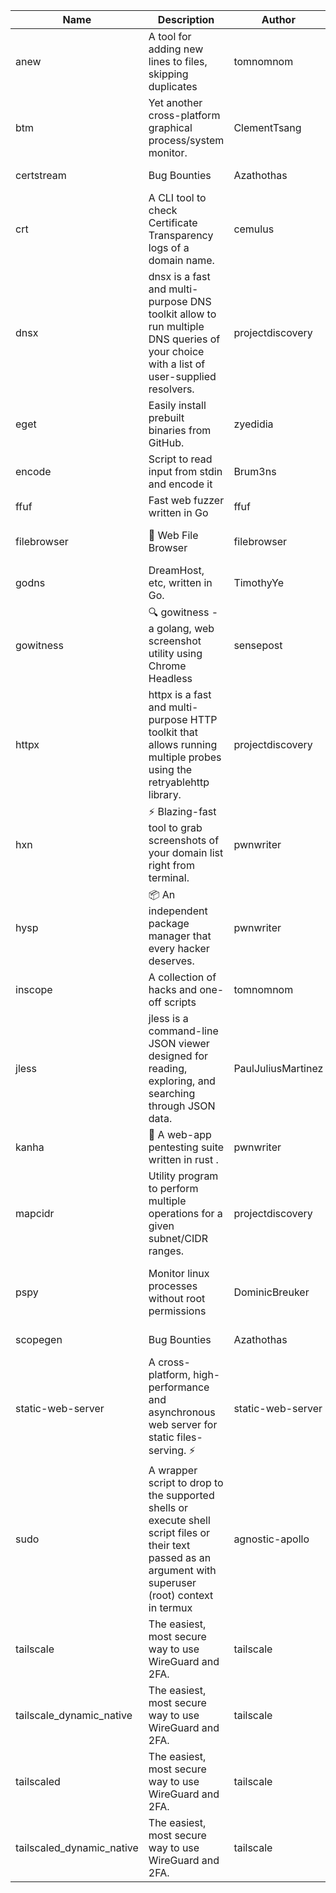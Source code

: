 | Name | Description | Author | Repository | Stars | Version | Updated | Size | SHA256SUM | B3SUM | Source | Language | License |
| ---- | ----------- | ------ | ---------- | ----- | ------- | ------- | ---- | --- | ------ | --------|-------- | ------- |
| anew | A tool for adding new lines to files, skipping duplicates | tomnomnom | [https://github.com/tomnomnom/anew](https://github.com/tomnomnom/anew) | 1121 | v0.1.1 | 2022-03-15T22:35:31Z | 1.41 MB | 41c5a3280453f23911a1cb9ac3c1dc9974249be1b4af6373b6b2daa3d2b749b2 | 760b40bd840e8b96135945aa20f90a137573125904fa9fbfa068c00ce1bc4adb | https://raw.githubusercontent.com/Azathothas/Toolpacks/main/aarch64_arm64_v8a_Android/anew | Go | MIT License |
| btm | Yet another cross-platform graphical process/system monitor. | ClementTsang | [https://github.com/ClementTsang/bottom](https://github.com/ClementTsang/bottom) | 8274 | 0.9.6 | 2023-08-27T01:43:44Z | 3.10 MB | 8524a3fc73a66e51158634e666b590277eed63850a6c724e2d3be92bc907df82 | cc220296db4be3f0968992dbab403efb95063c76f058b618ce3c1c599322ef8f | https://raw.githubusercontent.com/Azathothas/Toolpacks/main/aarch64_arm64_v8a_Android/btm | Rust | MIT License |
| certstream |  Bug Bounties | Azathothas | [https://github.com/Azathothas/Arsenal](https://github.com/Azathothas/Arsenal) | 13 | null |  | 4.54 MB | 64db81987ac5650f5bf4f155a7b67e1ada2e1b3c8aec3d0fb10d9e282b9a0982 | 379dc97fa3b7f373cf98a5e364eb4a1493ed2350ba81e33717c4f9cae378c57c | https://raw.githubusercontent.com/Azathothas/Toolpacks/main/aarch64_arm64_v8a_Android/certstream | Shell | null |
| crt | A CLI tool to check Certificate Transparency logs of a domain name. | cemulus | [https://github.com/cemulus/crt](https://github.com/cemulus/crt) | 64 | v0.1.0 | 2022-03-08T21:41:54Z | 4.63 MB | dff0653ac85e6e1e9dbcd33d64d2485032781da4d60d58501faed4b9a937d3a1 | c4f0f9811a02d59b39e839b9697e02ec0031e9a7673e15b5f6dffa55f3a4c709 | https://raw.githubusercontent.com/Azathothas/Toolpacks/main/aarch64_arm64_v8a_Android/crt | Go | Apache License 2.0 |
| dnsx | dnsx is a fast and multi-purpose DNS toolkit allow to run multiple DNS queries of your choice with a list of user-supplied resolvers. | projectdiscovery | [https://github.com/projectdiscovery/dnsx](https://github.com/projectdiscovery/dnsx) | 1834 | v1.1.6 | 2023-11-11T19:20:44Z | 25.01 MB | a9197bf682781b7e726dce930c8ac15f3c9cbe865fa860e5e0423b364459d9c8 | 7665c41fdbd743ca96bfb21822862301c8fdea572fc1c4cad29c313fa7a9794f | https://raw.githubusercontent.com/Azathothas/Toolpacks/main/aarch64_arm64_v8a_Android/dnsx | Go | MIT License |
| eget | Easily install prebuilt binaries from GitHub. | zyedidia | [https://github.com/zyedidia/eget](https://github.com/zyedidia/eget) | 661 | v1.3.3 | 2023-02-22T05:15:46Z | 6.49 MB | e8651a1f207b5bb84d11ebf7d34fcabcf499b5313d3a91b29e26ace603ae0df4 | cb6e44b35110c9bfaa65d0f3bbc42bc1d1c290857e7980af4779554eeb80f36b | https://raw.githubusercontent.com/Azathothas/Toolpacks/main/aarch64_arm64_v8a_Android/eget | Go | MIT License |
| encode | Script to read input from stdin and encode it | Brum3ns | [https://github.com/Brum3ns/encode](https://github.com/Brum3ns/encode) | 18 | null |  | 2.49 MB | 272abd61a5252b48ee6176582e8fc2aa87dce515b99197b1c5bafa2c4d83026c | 48f663534da859a4aff3abfd5295cad5f48145dcee4a513c0bb116d487eb1146 | https://raw.githubusercontent.com/Azathothas/Toolpacks/main/aarch64_arm64_v8a_Android/encode | Go | MIT License |
| ffuf | Fast web fuzzer written in Go | ffuf | [https://github.com/ffuf/ffuf](https://github.com/ffuf/ffuf) | 10801 | v2.1.0 | 2023-09-16T12:23:19Z | 8.18 MB | 6486a8df2645ae1f36bb796cdba8c919613a69515010ff1433450526cfa6321d | ef2116a546c65de27485c2bc5bb82e800a5ef2920bfe7d03a8d62a19bdc796b1 | https://raw.githubusercontent.com/Azathothas/Toolpacks/main/aarch64_arm64_v8a_Android/ffuf | Go | MIT License |
| filebrowser | 📂 Web File Browser | filebrowser | [https://github.com/filebrowser/filebrowser](https://github.com/filebrowser/filebrowser) | 22299 | v2.27.0 | 2024-01-02T14:38:37Z | 13.29 MB | c6a7daf9a6aa60a0d92206d6c98caa8531607ce4c9e75b89b1821cd33fe45452 | 134cf70a99e84e45bb0bac17c3f19ded41a2ed9f59fe2d53a432fc84d97bf57a | https://raw.githubusercontent.com/Azathothas/Toolpacks/main/aarch64_arm64_v8a_Android/filebrowser | Go | Apache License 2.0 |
| godns |  DreamHost, etc, written in Go. | TimothyYe | [https://github.com/TimothyYe/godns](https://github.com/TimothyYe/godns) | 1391 | v3.0.5 | 2024-01-05T15:35:43Z | 11.81 MB | e5923ba42236d02a1fa8af3c932113bfb4ec095b047e05720a0354d40c05becc | 728dd0c09fb8300fd86b86144f114e758f4b789d741f75ebf86fde7887786328 | https://raw.githubusercontent.com/Azathothas/Toolpacks/main/aarch64_arm64_v8a_Android/godns | Go | Apache License 2.0 |
| gowitness | 🔍 gowitness - a golang, web screenshot utility using Chrome Headless | sensepost | [https://github.com/sensepost/gowitness](https://github.com/sensepost/gowitness) | 2541 | 2.5.1 | 2023-10-29T11:11:30Z | 25.96 MB | 11df370f23d9b18f53afda61896bbd9c7a6002a8641944927954f626d51dbf04 | 23b3bce5505aa3508c1c1a1b1be14d0cb2c30e9dba0104ba57ebfdfdac0dcec4 | https://raw.githubusercontent.com/Azathothas/Toolpacks/main/aarch64_arm64_v8a_Android/gowitness | Go | GNU General Public License v3.0 |
| httpx | httpx is a fast and multi-purpose HTTP toolkit that allows running multiple probes using the retryablehttp library. | projectdiscovery | [https://github.com/projectdiscovery/httpx](https://github.com/projectdiscovery/httpx) | 6374 | v1.3.8 | 2024-01-15T23:02:18Z | 39.96 MB | c6df3f6b843a6390b213549bbea65b1a92c70725efd007b092067ae498aa2eb8 | b2348aa0ab6a5c4057d9000cb608ceca1a616ca6fad9917c5106d79413b8c59a | https://raw.githubusercontent.com/Azathothas/Toolpacks/main/aarch64_arm64_v8a_Android/httpx | Go | MIT License |
| hxn | ⚡ Blazing-fast tool to grab screenshots of your domain list right from terminal. | pwnwriter | [https://github.com/pwnwriter/haylxon](https://github.com/pwnwriter/haylxon) | 353 | v0.1.10 | 2024-01-09T15:11:15Z | 5.94 MB | a7afcc409f02051d374528bf123a58b71894dda5c97db415c4ad6c483736e70e | d83753c17faa46dde1936d88b022e1d11cb9f805c6b127136849932c4ce70c54 | https://raw.githubusercontent.com/Azathothas/Toolpacks/main/aarch64_arm64_v8a_Android/hxn | Rust | MIT License |
| hysp | 📦 An independent package manager that every hacker deserves. | pwnwriter | [https://github.com/pwnwriter/hysp](https://github.com/pwnwriter/hysp) | 393 | v0.1.2 | 2023-12-13T15:03:18Z | 3.25 MB | b0acdc8472614bda1ab97d47e7d2d57c452cd25f5134424bbb78bd4dc5bb68cc | 3ab0f68cd8d99fc4a4e7c17e43d064c86153c594e7f05aeddd6f4b48d95a1797 | https://raw.githubusercontent.com/Azathothas/Toolpacks/main/aarch64_arm64_v8a_Android/hysp | Rust | MIT License |
| inscope | A collection of hacks and one-off scripts | tomnomnom | [https://github.com/tomnomnom/hacks](https://github.com/tomnomnom/hacks) | 1987 | null |  | 1.79 MB | 2edcd797d49b4636ca17670e7a82a6199b2e4803b2b907530119766c837b4459 | 14e83b8643f30c135b472eb467ff80d81ca0ce81a1d045116a4e8847a7638174 | https://raw.githubusercontent.com/Azathothas/Toolpacks/main/aarch64_arm64_v8a_Android/inscope | Go | null |
| jless | jless is a command-line JSON viewer designed for reading, exploring, and searching through JSON data. | PaulJuliusMartinez | [https://github.com/PaulJuliusMartinez/jless](https://github.com/PaulJuliusMartinez/jless) | 4316 | v0.9.0 | 2023-07-17T02:51:34Z | 1.74 MB | f95b2c666fcc770a829cc241b7ad2631bc41258d8afd9a9a0f5115635279098a | e54b6f5027f01876c0d6cff993c6e75a0be33eec0242601e2b969536ee99a627 | https://raw.githubusercontent.com/Azathothas/Toolpacks/main/aarch64_arm64_v8a_Android/jless | Rust | MIT License |
| kanha | 🦚 A web-app pentesting suite written in rust . | pwnwriter | [https://github.com/pwnwriter/kanha](https://github.com/pwnwriter/kanha) | 235 | v-v0.1.2 | 2023-10-17T16:42:52Z | 2.77 MB | e98b78edc697919a405311f1b4b317ffe0b6a6917eca32effa3c998529e29e4f | 16f9c9f6e31758be0255755f8066c843702e7c8a92383919b8760a116bfb5aff | https://raw.githubusercontent.com/Azathothas/Toolpacks/main/aarch64_arm64_v8a_Android/kanha | Rust | MIT License |
| mapcidr | Utility program to perform multiple operations for a given subnet/CIDR ranges. | projectdiscovery | [https://github.com/projectdiscovery/mapcidr](https://github.com/projectdiscovery/mapcidr) | 877 | v1.1.16 | 2023-11-23T07:59:56Z | 22.31 MB | 92e3db6e8e2efb217540c1afec67b862e563dae8cd3855a7ec8f9c1a7e0d6998 | 6f5f54bdf18aa909f2755e8f7607b18aba1404621882389dfc9ebae6a16f117a | https://raw.githubusercontent.com/Azathothas/Toolpacks/main/aarch64_arm64_v8a_Android/mapcidr | Go | MIT License |
| pspy | Monitor linux processes without root permissions | DominicBreuker | [https://github.com/DominicBreuker/pspy](https://github.com/DominicBreuker/pspy) | 4331 | v1.2.1 | 2023-01-17T21:10:08Z | 3.48 MB | fa9a0424c452b146569391a811364931903a519c1ed5fd300b8bc14a7adcba5d | dcc38161397a04e1550e40cbf701ff2a4480e2c4758585492235a809907df359 | https://raw.githubusercontent.com/Azathothas/Toolpacks/main/aarch64_arm64_v8a_Android/pspy | Go | GNU General Public License v3.0 |
| scopegen |  Bug Bounties | Azathothas | [https://github.com/Azathothas/Arsenal](https://github.com/Azathothas/Arsenal) | 13 | null |  | 1.54 MB | cfd69e2d16ee1ef0e8cffd5c46e0c17583bd8fc3542ca6f62dc23ca823c17336 | ee60e3709b424141fa7a6bc55b9ea3a0ffc434c6ed4d33ae07b0e6f058739743 | https://raw.githubusercontent.com/Azathothas/Toolpacks/main/aarch64_arm64_v8a_Android/scopegen | Shell | null |
| static-web-server | A cross-platform, high-performance and asynchronous web server for static files-serving. ⚡ | static-web-server | [https://github.com/static-web-server/static-web-server](https://github.com/static-web-server/static-web-server) | 985 | v2.24.2 | 2023-12-28T17:38:30Z | 6.44 MB | b91c0be5c541d063ef553aeac152f2c553a22bfd26e1d9da736e4bcd6c3299d5 | b81d7d2f8f24eccd2eb58d3ed59d3fdae47075101c03e692c53ac2b4eb5023f5 | https://raw.githubusercontent.com/Azathothas/Toolpacks/main/aarch64_arm64_v8a_Android/static-web-server | Rust | Apache License 2.0 |
| sudo | A wrapper script to drop to the supported shells or execute shell script files or their text passed as an argument with superuser (root) context in termux | agnostic-apollo | [https://github.com/agnostic-apollo/sudo](https://github.com/agnostic-apollo/sudo) | 65 | v0.2.0 | 2021-04-10T21:03:11Z | 0.24 MB | 9e56787b3ca489a9eb9e3a64f54944aa92c728d18576972ef7ef6bb10ca6462c | 261a7ec6cf5ed2fbc82f8128f2583eda7faeb8939b9e08143046f0b046e504ae | https://raw.githubusercontent.com/Azathothas/Toolpacks/main/aarch64_arm64_v8a_Android/sudo | Shell | MIT License |
| tailscale | The easiest, most secure way to use WireGuard and 2FA. | tailscale | [https://github.com/tailscale/tailscale](https://github.com/tailscale/tailscale) | 15038 | v1.58.0 | 2024-01-18T21:39:08Z | 10.42 MB | a9c91ac7e8240ca11b72169e07a3c914e7c1479086a38905c8f903452d09dae8 | 5fd66b16ac82a695aac41c7f710f9a9f7946368114021e61968c8164d2770a24 | https://raw.githubusercontent.com/Azathothas/Toolpacks/main/aarch64_arm64_v8a_Android/tailscale | Go | BSD 3-Clause New or Revised License |
| tailscale_dynamic_native | The easiest, most secure way to use WireGuard and 2FA. | tailscale | [https://github.com/tailscale/tailscale](https://github.com/tailscale/tailscale) | 15038 | v1.58.0 | 2024-01-18T21:39:08Z | 10.75 MB | 2e89562009074a77b0f1158e0fe77ffd901f849db9498549fe01c06a87e60bb0 | b6c87235964e2f613aaee88580ed69adfa5de590292fbeec87814a1dacf938db | https://raw.githubusercontent.com/Azathothas/Toolpacks/main/aarch64_arm64_v8a_Android/tailscale_dynamic_native | Go | BSD 3-Clause New or Revised License |
| tailscaled | The easiest, most secure way to use WireGuard and 2FA. | tailscale | [https://github.com/tailscale/tailscale](https://github.com/tailscale/tailscale) | 15038 | v1.58.0 | 2024-01-18T21:39:08Z | 19.53 MB | c2d8796ca33a2e2b8ae2218e8950ed548eb336c3f1c7d658a74a3ddf9045b642 | 445c19ff6aa6d77e201f9ff7a5660a2069425dc4547bd7c5085b065672aff85e | https://raw.githubusercontent.com/Azathothas/Toolpacks/main/aarch64_arm64_v8a_Android/tailscaled | Go | BSD 3-Clause New or Revised License |
| tailscaled_dynamic_native | The easiest, most secure way to use WireGuard and 2FA. | tailscale | [https://github.com/tailscale/tailscale](https://github.com/tailscale/tailscale) | 15038 | v1.58.0 | 2024-01-18T21:39:08Z | 20.66 MB | aa62ccd220b295afc1d15273cb91cdc08f2e6b63545b9e3b34f8f6799b63c47c | ea8414f5b46613c3b52d2a861afc03fe366af9f9cc012405e47ae34c3d9e5958 | https://raw.githubusercontent.com/Azathothas/Toolpacks/main/aarch64_arm64_v8a_Android/tailscaled_dynamic_native | Go | BSD 3-Clause New or Revised License |
